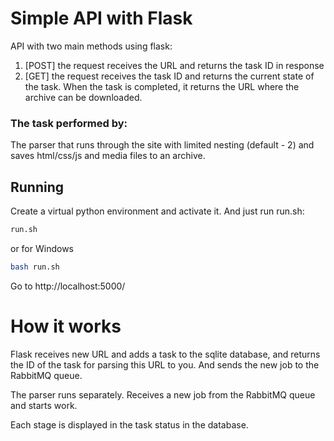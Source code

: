 # Simple API with Flask

API with two main methods using flask:
1. [POST] the request receives the URL and returns the task ID in response
1. [GET]  the request receives the task ID and returns the current state of the task. When the task is completed, it returns the URL where the archive can be downloaded.

### The task performed by:

The parser that runs through the site with limited nesting (default - 2) and saves html/css/js and media files to an archive.

## Running
Create a virtual python environment and activate it. And just run run.sh:
```sh
run.sh
```
or for Windows
```sh
bash run.sh
```
Go to http://localhost:5000/

# How it works

Flask receives new URL and adds a task to the sqlite database, and returns the ID of the task for parsing this URL to you. And sends the new job to the RabbitMQ queue.

The parser runs separately. Receives a new job from the RabbitMQ queue and starts work.

Each stage is displayed in the task status in the database.
